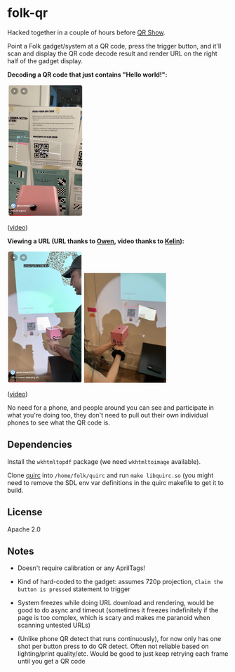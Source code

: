 # folk-qr

Hacked together in a couple of hours before [QR
Show](https://qrshow.nyc).

Point a Folk gadget/system at a QR code, press the trigger button, and
it'll scan and display the QR code decode result and render URL on the
right half of the gadget display.

**Decoding a QR code that just contains "Hello world!":**

<a href="https://youtube.com/shorts/LZnhJCdZSVA"><img
src="doc/video.png" height="300"></a>

([video](https://youtube.com/shorts/LZnhJCdZSVA))

**Viewing a URL (URL thanks to
[Owen](https://owentrueblood.com/experiments/autonomous_response/), video thanks to [Kelin](https://www.carolynzhang.com)):**

<a href="https://youtube.com/shorts/2yj2y554O5g"><img
src="doc/viewing-url.jpg" height="300"></a> <img src="doc/viewing-url-2.jpg" height="250">

([video](https://youtube.com/shorts/2yj2y554O5g))

No need for a phone, and people around you can see and participate in
what you're doing too, they don't need to pull out their own
individual phones to see what the QR code is.



## Dependencies

Install the `wkhtmltopdf` package (we need `wkhtmltoimage` available).

Clone [quirc](https://github.com/dlbeer/quirc) into `/home/folk/quirc`
and run `make libquirc.so` (you might need to remove the SDL env var
definitions in the quirc makefile to get it to build.

## License

Apache 2.0

## Notes

- Doesn't require calibration or any AprilTags!

- Kind of hard-coded to the gadget: assumes 720p projection, `Claim
  the button is pressed` statement to trigger

- System freezes while doing URL download and rendering, would be good
  to do async and timeout (sometimes it freezes indefinitely if the
  page is too complex, which is scary and makes me paranoid when
  scanning untested URLs)

- (Unlike phone QR detect that runs continuously), for now only has
  one shot per button press to do QR detect. Often not reliable based
  on lighting/print quality/etc. Would be good to just keep retrying
  each frame until you get a QR code

